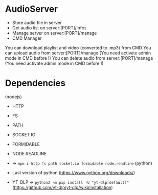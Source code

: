 # AudioServer
 - Store audio file in server
 - Get audio list on server:[PORT]/infos
 - Manage server on server:[PORT]/manage
 - CMD Manager
 
You can download playlist and video (converted to .mp3) from CMD
You can upload audio from server:[PORT]/manage (You need activate admin mode in CMD before !)
You can delete audio from server:[PORT]/manage (You need activate admin mode in CMD before !)


# Dependencies 
(nodejs)
 - HTTP
 - FS
 - PATH
 - SOCKET IO
 - FORMIDABLE
 - NODE:READLINE
 
 - -> `npm i http fs path socket.io formidable node:readline`
(python)
 - Last version of python (https://www.python.org/downloads/)
 - YT_DLP -> `python3 -m pip install -U "yt-dlp[default]"` (https://github.com/yt-dlp/yt-dlp/wiki/Installation)
